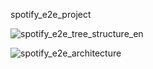 spotify_e2e_project

![spotify_e2e_tree_structure_en](https://github.com/user-attachments/assets/634919d3-3bef-4832-af6e-4835ee1e69dc)

![spotify_e2e_architecture](https://github.com/user-attachments/assets/b713a6b3-0a17-4f9c-a57c-2fa29ef972ab)
